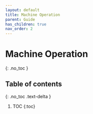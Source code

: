 ```yaml
---
layout: default
title: Machine Operation
parent: Guide
has_children: true
nav_order: 2
---
```


# Machine Operation
{: .no_toc }

## Table of contents
{: .no_toc .text-delta }

1. TOC
{:toc}

